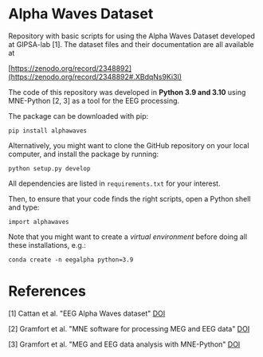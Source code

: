 # Alpha Waves Dataset
Repository with basic scripts for using the Alpha Waves Dataset developed at GIPSA-lab [1]. The dataset files and their documentation are all available at 

[https://zenodo.org/record/2348892](https://zenodo.org/record/2348892#.XBdqNs9Ki3I)

The code of this repository was developed in **Python 3.9 and 3.10** using MNE-Python [2, 3] as a tool for the EEG processing.

The package can be downloaded with pip:

```
pip install alphawaves
```

Alternatively, you might want to clone the GitHub repository on your local computer, and install the package by running:

```
python setup.py develop
```

All dependencies are listed in `requirements.txt` for your interest.


Then, to ensure that your code finds the right scripts, open a Python shell and type:

```
import alphawaves
```


Note that you might want to create a *virtual environment* before doing all these installations, e.g.:

```
conda create -n eegalpha python=3.9
```

# References

[1] Cattan et al. "EEG Alpha Waves dataset" [DOI](https://10.5281/zenodo.2348891)

[2] Gramfort et al. "MNE software for processing MEG and EEG data" [DOI](https://doi.org/10.1016/j.neuroimage.2013.10.027)

[3] Gramfort et al. "MEG and EEG data analysis with MNE-Python" [DOI](https://doi.org/10.3389/fnins.2013.00267)

